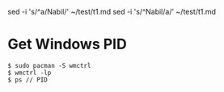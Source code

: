 sed -i 's/^a/Nabil/' ~/test/t1.md 
sed -i 's/^Nabil/a/' ~/test/t1.md 

# Get Windows PID
    $ sudo pacman -S wmctrl
    $ wmctrl -lp
    $ ps // PID

